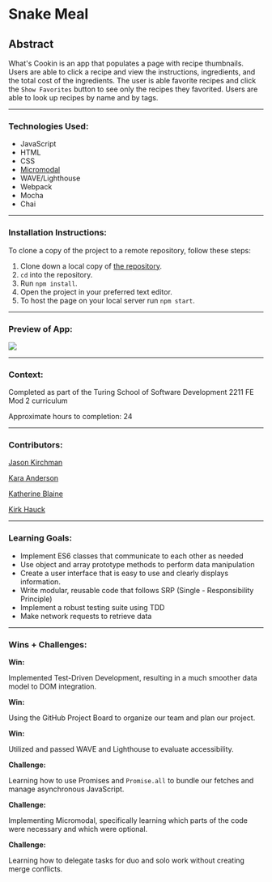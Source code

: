 # Snake Meal

## Abstract

What's Cookin is an app that populates a page with recipe thumbnails. Users are able to click a recipe and view the instructions, ingredients, and the total cost of the ingredients. The user is able favorite recipes and click the `Show Favorites` button to see only the recipes they favorited. Users are able to look up recipes by name and by tags.
***

### Technologies Used:
- JavaScript
- HTML
- CSS
- [Micromodal](https://www.npmjs.com/package/micromodal)
- WAVE/Lighthouse
- Webpack
- Mocha
- Chai
***

### Installation Instructions:

To clone a copy of the project to a remote repository, follow these steps:

1. Clone down a local copy of [the repository](https://github.com/kirch1/whats-cookin).
1. `cd` into the repository.
1. Run `npm install`.
1. Open the project in your preferred text editor.
1. To host the page on your local server run `npm start`.
***

### Preview of App:
![](demo.gif)
***

### Context:

Completed as part of the Turing School of Software Development 2211 FE Mod 2 curriculum

Approximate hours to completion: 24
***

### Contributors:

[Jason Kirchman](https://github.com/kirch1)

[Kara Anderson](https://github.com/Kanderson58)

[Katherine Blaine](https://github.com/KatherineBlaine)

[Kirk Hauck](https://github.com/kirkhauck)
***

### Learning Goals:

- Implement ES6 classes that communicate to each other as needed
- Use object and array prototype methods to perform data manipulation
- Create a user interface that is easy to use and clearly displays information.
- Write modular, reusable code that follows SRP (Single - Responsibility Principle)
- Implement a robust testing suite using TDD
- Make network requests to retrieve data
***

### Wins + Challenges:

**Win:**

Implemented Test-Driven Development, resulting in a much smoother data model to DOM integration.

**Win:**

Using the GitHub Project Board to organize our team and plan our project.

**Win:**

Utilized and passed WAVE and Lighthouse to evaluate accessibility.

**Challenge:**

Learning how to use Promises and `Promise.all` to bundle our fetches and manage asynchronous JavaScript.

**Challenge:**

Implementing Micromodal, specifically learning which parts of the code were necessary and which were optional.

**Challenge:**

Learning how to delegate tasks for duo and solo work without creating merge conflicts.
